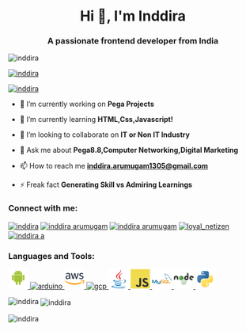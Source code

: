 
<h1 align="center">Hi 👋, I'm Inddira</h1>
<h3 align="center">A passionate frontend developer from India</h3>

<p align="left"> <img src="https://komarev.com/ghpvc/?username=inddira&label=Profile%20views&color=0e75b6&style=flat" alt="inddira" /> </p>

<p align="left"> <a href="https://github.com/ryo-ma/github-profile-trophy"><img src="https://github-profile-trophy.vercel.app/?username=inddira" alt="inddira" /></a> </p>

<p align="left"> <a href="https://twitter.com/inddira" target="blank"><img src="https://img.shields.io/twitter/follow/inddira?logo=twitter&style=for-the-badge" alt="inddira" /></a> </p>

- 🔭 I’m currently working on **Pega Projects**

- 🌱 I’m currently learning **HTML,Css,Javascript!**

- 👯 I’m looking to collaborate on **IT or Non IT Industry**

- 💬 Ask me about **Pega8.8,Computer Networking,Digital Marketing**

- 📫 How to reach me **inddira.arumugam1305@gmail.com**

- ⚡ Freak fact **Generating Skill vs Admiring Learnings**

<h3 align="left">Connect with me:</h3>
<p align="left">
<a href="https://twitter.com/inddira" target="blank"><img align="center" src="https://raw.githubusercontent.com/rahuldkjain/github-profile-readme-generator/master/src/images/icons/Social/twitter.svg" alt="inddira" height="30" width="40" /></a>
<a href="https://linkedin.com/in/inddira arumugam" target="blank"><img align="center" src="https://raw.githubusercontent.com/rahuldkjain/github-profile-readme-generator/master/src/images/icons/Social/linked-in-alt.svg" alt="inddira arumugam" height="30" width="40" /></a>
<a href="https://fb.com/inddira arumugam" target="blank"><img align="center" src="https://raw.githubusercontent.com/rahuldkjain/github-profile-readme-generator/master/src/images/icons/Social/facebook.svg" alt="inddira arumugam" height="30" width="40" /></a>
<a href="https://instagram.com/loyal_netizen" target="blank"><img align="center" src="https://raw.githubusercontent.com/rahuldkjain/github-profile-readme-generator/master/src/images/icons/Social/instagram.svg" alt="loyal_netizen" height="30" width="40" /></a>
<a href="https://www.hackerrank.com/inddira a" target="blank"><img align="center" src="https://raw.githubusercontent.com/rahuldkjain/github-profile-readme-generator/master/src/images/icons/Social/hackerrank.svg" alt="inddira a" height="30" width="40" /></a>
</p>

<h3 align="left">Languages and Tools:</h3>
<p align="left"> <a href="https://developer.android.com" target="_blank" rel="noreferrer"> <img src="https://raw.githubusercontent.com/devicons/devicon/master/icons/android/android-original-wordmark.svg" alt="android" width="40" height="40"/> </a> <a href="https://www.arduino.cc/" target="_blank" rel="noreferrer"> <img src="https://cdn.worldvectorlogo.com/logos/arduino-1.svg" alt="arduino" width="40" height="40"/> </a> <a href="https://aws.amazon.com" target="_blank" rel="noreferrer"> <img src="https://raw.githubusercontent.com/devicons/devicon/master/icons/amazonwebservices/amazonwebservices-original-wordmark.svg" alt="aws" width="40" height="40"/> </a> <a href="https://cloud.google.com" target="_blank" rel="noreferrer"> <img src="https://www.vectorlogo.zone/logos/google_cloud/google_cloud-icon.svg" alt="gcp" width="40" height="40"/> </a> <a href="https://www.java.com" target="_blank" rel="noreferrer"> <img src="https://raw.githubusercontent.com/devicons/devicon/master/icons/java/java-original.svg" alt="java" width="40" height="40"/> </a> <a href="https://developer.mozilla.org/en-US/docs/Web/JavaScript" target="_blank" rel="noreferrer"> <img src="https://raw.githubusercontent.com/devicons/devicon/master/icons/javascript/javascript-original.svg" alt="javascript" width="40" height="40"/> </a> <a href="https://www.mysql.com/" target="_blank" rel="noreferrer"> <img src="https://raw.githubusercontent.com/devicons/devicon/master/icons/mysql/mysql-original-wordmark.svg" alt="mysql" width="40" height="40"/> </a> <a href="https://nodejs.org" target="_blank" rel="noreferrer"> <img src="https://raw.githubusercontent.com/devicons/devicon/master/icons/nodejs/nodejs-original-wordmark.svg" alt="nodejs" width="40" height="40"/> </a> <a href="https://www.python.org" target="_blank" rel="noreferrer"> <img src="https://raw.githubusercontent.com/devicons/devicon/master/icons/python/python-original.svg" alt="python" width="40" height="40"/> </a> </p>

<p><img align="left" src="https://github-readme-stats.vercel.app/api/top-langs?username=inddira&show_icons=true&locale=en&layout=compact" alt="inddira" /></p>

<p>&nbsp;<img align="center" src="https://github-readme-stats.vercel.app/api?username=inddira&show_icons=true&locale=en" alt="inddira" /></p>

<p><img align="center" src="https://github-readme-streak-stats.herokuapp.com/?user=inddira&" alt="inddira" /></p>
